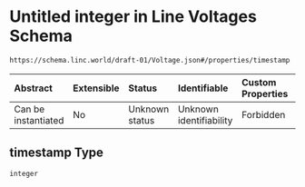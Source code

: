 # Untitled integer in Line Voltages Schema

```txt
https://schema.linc.world/draft-01/Voltage.json#/properties/timestamp
```



| Abstract            | Extensible | Status         | Identifiable            | Custom Properties | Additional Properties | Access Restrictions | Defined In                                           |
| :------------------ | :--------- | :------------- | :---------------------- | :---------------- | :-------------------- | :------------------ | :--------------------------------------------------- |
| Can be instantiated | No         | Unknown status | Unknown identifiability | Forbidden         | Allowed               | none                | [Voltage.json*](Voltage.json "open original schema") |

## timestamp Type

`integer`
